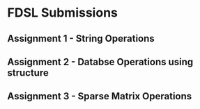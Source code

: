 # FDSL Submissions
## Assignment 1 - String Operations
## Assignment 2 - Databse Operations using structure
## Assignment 3 - Sparse Matrix Operations
